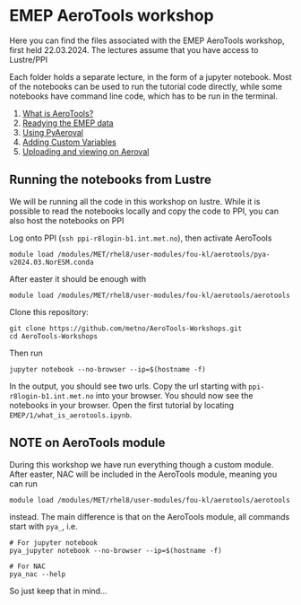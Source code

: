 # EMEP AeroTools workshop

Here you can find the files associated with the EMEP AeroTools workshop, first held 22.03.2024. The lectures assume that you have access to Lustre/PPI

Each folder holds a separate lecture, in the form of a jupyter notebook. Most of the notebooks can be used to run the tutorial code directly, while some notebooks have command line code, which has to be run in the terminal. 

1. [What is AeroTools?](1/what_is_aerotools.ipynb)
2. [Readying the EMEP data](2/emep_data.ipynb)
3. [Using PyAeroval](3/pyaeroval.ipynb)
4. [Adding Custom Variables](4/custom_vars.ipynb)
5. [Uploading and viewing on Aeroval](5/Aeroval.ipynb)


## Running the notebooks from Lustre
We will be running all the code in this workshop on lustre. While it is possible to read the notebooks locally and copy the code to PPI, you can also host the notebooks on PPI

Log onto PPI (`ssh ppi-r8login-b1.int.met.no`), then activate AeroTools

```
module load /modules/MET/rhel8/user-modules/fou-kl/aerotools/pya-v2024.03.NorESM.conda
```
After easter it should be enough with

```
module load /modules/MET/rhel8/user-modules/fou-kl/aerotools/aerotools
```
Clone this repository:
```
git clone https://github.com/metno/AeroTools-Workshops.git
cd AeroTools-Workshops
```
Then run 
```
jupyter notebook --no-browser --ip=$(hostname -f)
```

In the output, you should see two urls. Copy the url starting with `ppi-r8login-b1.int.met.no` into your browser. You should now see the notebooks in your browser. Open the first tutorial by locating `EMEP/1/what_is_aerotools.ipynb`.

## NOTE on AeroTools module

During this workshop we have run everything though a custom module. After easter, NAC will be included in the AeroTools module, meaning you can run 

```
module load /modules/MET/rhel8/user-modules/fou-kl/aerotools/aerotools
```

instead. The main difference is that on the AeroTools module, all commands start with `pya_`, i.e.

```
# For jupyter notebook
pya_jupyter notebook --no-browser --ip=$(hostname -f)

# For NAC
pya_nac --help
```

So just keep that in mind...
